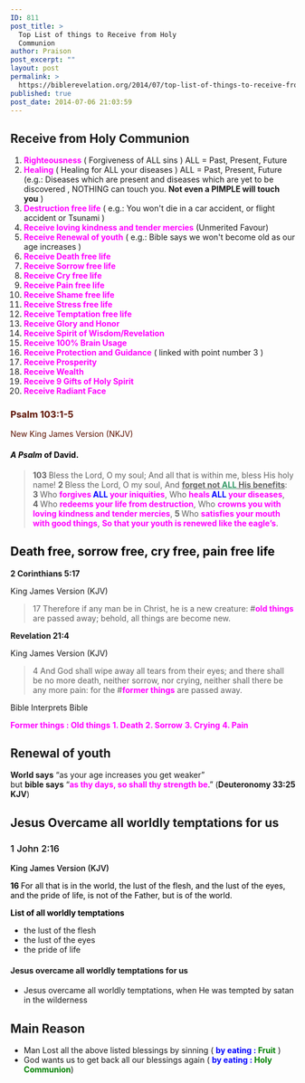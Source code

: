 ```yaml
---
ID: 811
post_title: >
  Top List of things to Receive from Holy
  Communion
author: Praison
post_excerpt: ""
layout: post
permalink: >
  https://biblerevelation.org/2014/07/top-list-of-things-to-receive-from-holy-communion/
published: true
post_date: 2014-07-06 21:03:59
---
```

<h2>Receive from Holy Communion</h2>
<ol>
	<li><span style="color: #ff00ff;"><strong>Righteousness</strong></span> ( Forgiveness of ALL sins ) ALL = Past, Present, Future</li>
	<li><span style="color: #ff00ff;"><strong>Healing</strong></span> ( Healing for ALL your diseases ) ALL = Past, Present, Future (e.g.: Diseases which are present and diseases which are yet to be discovered , NOTHING can touch you. <strong>Not even a PIMPLE will touch you</strong> )</li>
	<li><span style="color: #ff00ff;"><strong>Destruction free life</strong></span> ( e.g.: You won't die in a car accident, or flight accident or Tsunami )</li>
	<li><span style="color: #ff00ff;"><strong>Receive loving kindness and tender mercies</strong></span> (Unmerited Favour)</li>
	<li><span style="color: #ff00ff;"><strong>Receive Renewal of youth</strong></span> ( e.g.: Bible says we won't become old as our age increases )</li>
	<li><span style="color: #ff00ff;"><strong>Receive Death free life</strong></span></li>
	<li><span style="color: #ff00ff;"><strong>Receive Sorrow free life</strong></span></li>
	<li><span style="color: #ff00ff;"><strong>Receive Cry free life</strong></span></li>
	<li><span style="color: #ff00ff;"><strong>Receive Pain free life</strong></span></li>
	<li><span style="color: #ff00ff;"><strong>Receive Shame free life</strong></span></li>
	<li><span style="color: #ff00ff;"><strong>Receive Stress free life</strong></span></li>
	<li><span style="color: #ff00ff;"><strong>Receive Temptation free life</strong></span></li>
	<li><strong><span style="color: #ff00ff;">Receive Glory and Honor</span></strong></li>
	<li><span style="color: #ff00ff;"><strong>Receive Spirit of Wisdom/Revelation</strong></span></li>
	<li><span style="color: #ff00ff;"><strong>Receive 100% Brain Usage</strong></span></li>
	<li><span style="color: #ff00ff;"><strong>Receive Protection and Guidance</strong> </span>( linked with point number 3 )</li>
	<li><span style="color: #ff00ff;"><strong>Receive Prosperity</strong></span></li>
	<li><span style="color: #ff00ff;"><strong>Receive Wealth</strong></span></li>
	<li><span style="color: #ff00ff;"><strong>Receive 9 Gifts of Holy Spirit</strong></span></li>
	<li><span style="color: #ff00ff;"><strong>Receive Radiant Face</strong></span></li>
</ol>
<div class="heading passage-class-0" style="color: #5c1101;">
<h3>Psalm 103:1-5</h3>
<p class="txt-sm">New King James Version (NKJV)</p>

</div>
<div class="passage version-NKJV result-text-style-normal text-html " style="color: #000000;">
<h4 class="psalm-title"><span class="text Ps-103-1"><i>A Psalm</i> of David.</span></h4>
<div class="poetry">
<blockquote>
<p class="line"><span class="chapter-3"><span class="text Ps-103-1"><span class="chapternum" style="font-weight: bold;">103 </span>Bless the <span class="small-caps">Lord</span>, O my soul;</span></span>
<span class="text Ps-103-1">And all that is within me, bless His holy name!</span>
<span id="en-NKJV-15552" class="text Ps-103-2"><span class="versenum" style="font-weight: bold;">2 </span>Bless the <span class="small-caps">Lord</span>, O my soul,</span>
<span class="text Ps-103-2">And <span style="text-decoration: underline;"><strong>forget not <span style="color: #339966; text-decoration: underline;">ALL</span> His benefits</strong></span>:</span>
<span id="en-NKJV-15553" class="text Ps-103-3"><span class="versenum" style="font-weight: bold;">3 </span>Who <strong><span style="color: #ff00ff;">forgives <span style="color: #0000ff;">ALL</span> your iniquities</span></strong>,</span>
<span class="text Ps-103-3">Who <strong><span style="color: #ff00ff;">heals <span style="color: #0000ff;">ALL</span> your diseases</span></strong>,</span>
<span id="en-NKJV-15554" class="text Ps-103-4"><span class="versenum" style="font-weight: bold;">4 </span>Who <strong><span style="color: #ff00ff;">redeems your life from destruction</span></strong>,</span>
<span class="text Ps-103-4">Who <strong><span style="color: #ff00ff;">crowns you with loving kindness and tender mercies</span></strong>,</span>
<span id="en-NKJV-15555" class="text Ps-103-5"><span class="versenum" style="font-weight: bold;">5 </span>Who <strong><span style="color: #ff00ff;">satisfies your mouth with good </span><span style="color: #ff00ff;">things</span></strong>,</span>
<span class="text Ps-103-5"><strong><span style="color: #ff00ff;">So that your youth is renewed like the eagle’s</span></strong>.</span></p>
</blockquote>
<h2 class="line">Death free, sorrow free, cry free, pain free life</h2>
</div>
</div>
<span style="font-weight: bold;">2 Corinthians 5:17</span>

King James Version (KJV)
<blockquote>17 Therefore if any man be in Christ, he is a new creature: #<span style="color: #ff00ff;"><strong>old things</strong></span> are passed away; behold, all things are become new.</blockquote>
<span style="font-weight: bold;">Revelation 21:4</span>

King James Version (KJV)
<blockquote>4 And God shall wipe away all tears from their eyes; and there shall be no more death, neither sorrow, nor crying, neither shall there be any more pain: for the #<span style="color: #ff00ff;"><strong>former things</strong></span> are passed away.</blockquote>
Bible Interprets Bible

<span style="font-weight: bold; color: #ff00ff;">Former things : Old things</span>
<span style="color: #ff00ff;"><strong>1. Death</strong></span>
<span style="color: #ff00ff;"><strong>2. Sorrow</strong></span>
<span style="color: #ff00ff;"><strong>3. Crying</strong></span>
<span style="color: #ff00ff;"><strong>4. Pain</strong></span>
<h2>Renewal of youth</h2>
<div><span style="font-weight: bold;">World says</span><span style="font-style: inherit;"> “as your age increases you get weaker” </span></div>
<div>but <span style="font-weight: bold;">bible says</span> “<span style="color: #ff00ff;"><strong>as thy days, so shall thy strength be</strong></span>.” (<span style="font-weight: bold; font-style: inherit;">Deuteronomy 33:25 KJV</span>)</div>
<div></div>
<h2>Jesus Overcame all worldly temptations for us</h2>
<h3 class="passage-display" style="font-weight: 500; color: #000000;"><span class="passage-display-bcv">1 John 2:16</span></h3>
<p class="passage-display" style="font-weight: 500; color: #000000;"><span class="passage-display-version">King James Version (KJV)</span></p>
<p style="color: #000000;"><span id="en-KJV-30567" class="text 1John-2-16"><span class="versenum" style="font-weight: bold;">16 </span>For all that is in the world, the lust of the flesh, and the lust of the eyes, and the pride of life, is not of the Father, but is of the world.</span></p>
<p style="color: #000000;"><strong>List of all worldly temptations</strong></p>

<ul>
	<li>the lust of the flesh</li>
	<li>the lust of the eyes</li>
	<li>the pride of life</li>
</ul>
<h4>Jesus overcame all worldly temptations for us</h4>
<ul>
	<li>Jesus overcame all worldly temptations, when He was tempted by satan in the wilderness</li>
</ul>
<h2>Main Reason</h2>
<ul>
	<li>Man Lost all the above listed blessings by sinning ( <span style="color: #0000ff;"><strong>by eating : <span style="color: #008000;">Fruit</span></strong></span> )</li>
	<li>God wants us to get back all our blessings again ( <strong><span style="color: #0000ff;">by eating : <span style="color: #008000;">Holy Communion</span></span></strong>)</li>
</ul>